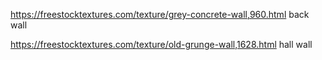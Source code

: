 


https://freestocktextures.com/texture/grey-concrete-wall,960.html
back wall

https://freestocktextures.com/texture/old-grunge-wall,1628.html
hall wall
